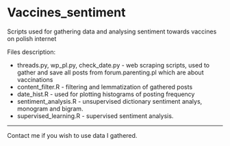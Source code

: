 # Vaccines_sentiment
Scripts used for gathering data and analysing sentiment towards vaccines on polish internet

Files description:
* threads.py, wp_pl.py, check_date.py - web scraping scripts, used to gather and save all posts from forum.parenting.pl which are about vaccinations
* content_filter.R - filtering and lemmatization of gathered posts
* date_hist.R - used for plotting histograms of posting frequency
* sentiment_analysis.R - unsupervised dictionary sentiment analys, monogram and bigram.
* supervised_learning.R - supervised sentiment analysis.

___
Contact me if you wish to use data I gathered. 
